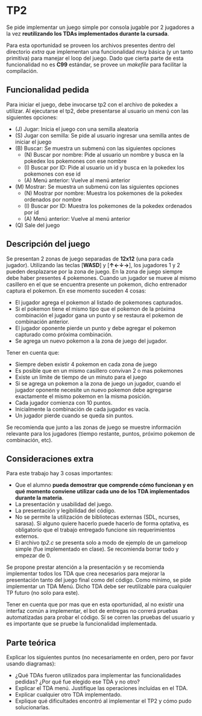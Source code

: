# TP2

Se pide implementar un juego simple por consola jugable por 2 jugadores a la vez **reutilizando los TDAs implementados durante la cursada**.

Para esta oportunidad se proveen los archivos presentes dentro del directorio *extra* que implementan una funcionalidad muy básica (y un tanto primitiva) para manejar el loop del juego. Dado que cierta parte de esta funcionalidad no es **C99** estándar, se provee un *makefile* para facilitar la compilación.

## Funcionalidad pedida

Para iniciar el juego, debe invocarse tp2 con el archivo de pokedex a utilizar. Al ejecutarse el tp2, debe presentarse al usuario un menú con las siguientes opciones:

  - (J) Jugar: Inicia el juego con una semilla aleatoria
  - (S) Jugar con semilla: Se pide al usuario ingresar una semilla antes de iniciar el juego
  - (B) Buscar: Se muestra un submenú con las siguientes opciones
    - (N) Buscar por nombre: Pide al usuario un nombre y busca en la pokedex los pokemones con ese nombre
    - (I) Buscar por ID: Pide al usuario un id y busca en la pokedex los pokemones con ese id
    - (A) Menú anterior: Vuelve al menú anterior
  - (M) Mostrar: Se muestra un submenú con las siguientes opciones
    - (N) Mostrar por nombre: Muestra los pokemones de la pokedex ordenados por nombre
    - (I) Buscar por ID: Muestra los pokemones de la pokedex ordenados por id
    - (A) Menú anterior: Vuelve al menú anterior
  - (Q) Sale del juego

## Descripción del juego

Se presentan 2 zonas de juego separadas de **12x12** (una para cada jugador). Utilizando las teclas [**WASD**] y [**↑←↓→**], los jugadores 1 y 2 pueden desplazarse por la zona de juego. En la zona de juego siempre debe haber presentes 4 pokemones. Cuando un jugador se mueve al mismo casillero en el que se encuentra presente un pokemon, dicho entrenador captura el pokemon. En ese momento suceden 4 cosas:

  - El jugador agrega el pokemon al listado de pokemones capturados.
  - Si el pokemon tiene el mismo tipo que el pokemon de la próxima combinación el jugador gana un punto y se restaura el pokemon de combinación anterior.
  - El jugador oponente pierde un punto y debe agregar el pokemon capturado como próxima combinación.
  - Se agrega un nuevo pokemon a la zona de juego del jugador.

Tener en cuenta que:

  - Siempre deben existir 4 pokemon en cada zona de juego
  - Es posible que en un mismo casillero convivan 2 o mas pokemones
  - Existe un límite de tiempo de un minuto para el juego
  - Si se agrega un pokemon a la zona de juego un jugador, cuando el jugador oponente necesite un nuevo pokemon debe agregarse exactamente el mismo pokemon en la misma posición.
  - Cada jugador comienza con 10 puntos.
  - Inicialmente la combinación de cada jugador es vacía.
  - Un jugador pierde cuando se queda sin puntos.

Se recomienda que junto a las zonas de juego se muestre información relevante para los jugadores (tiempo restante, puntos, próximo pokemon de combinación, etc).

## Consideraciones extra

Para este trabajo hay 3 cosas importantes:

  - Que el alumno **pueda demostrar que comprende cómo funcionan y en qué momento conviene utilizar cada uno de los TDA implementados durante la materia**.
  - La presentación y usabilidad del juego.
  - La presentación y legibilidad del código.
  - No se permite la utilización de bibliotecas externas (SDL, ncurses, sarasa). Si alguno quiere hacerlo puede hacerlo de forma optativa, es obligatorio que el trabajo entregado funcione sin requerimientos externos.
  - El archivo *tp2.c* se presenta solo a modo de ejemplo de un gameloop simple (fue implementado en clase). Se recomienda borrar todo y empezar de 0.

  Se propone prestar atención a la presentación y se recomienda implementar todos los TDA que crea necesarios para mejorar la presentación tanto del juego final como del código. Como mínimo, se pide implementar un TDA Menú. Dicho TDA debe ser reutilizable para cualquier TP futuro (no solo para este).

  Tener en cuenta que por mas que en esta oportunidad, al no existir una interfaz común a implementar, el bot de entregas no correrá pruebas automatizadas para probar el código. Sí se corren las pruebas del usuario y es importante que se pruebe la funcionalidad implementada.

## Parte teórica

Explicar los siguientes puntos (no necesariamente en orden, pero por favor usando diagramas):

   - ¿Qué TDAs fueron utilizados para implementar las funcionalidades pedidas? ¿Por qué fue elegido ese TDA y no otro?
   - Explicar el TDA menú. Justifique las operaciones incluídas en el TDA.
   - Explicar cualquier otro TDA implementado.
   - Explique qué dificultades encontró al implementar el TP2 y cómo pudo solucionarlas.
